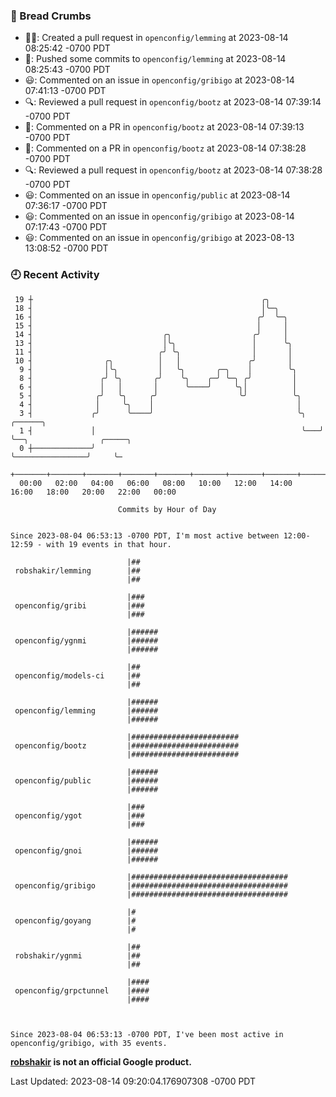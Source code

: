 ### 🍞 Bread Crumbs

 * ✍🏼: Created a pull request in `openconfig/lemming` at 2023-08-14 08:25:42 -0700 PDT
 * 🚢: Pushed some commits to `openconfig/lemming` at 2023-08-14 08:25:43 -0700 PDT
 * 😃: Commented on an issue in `openconfig/gribigo` at 2023-08-14 07:41:13 -0700 PDT
 * 🔍: Reviewed a pull request in  `openconfig/bootz` at 2023-08-14 07:39:14 -0700 PDT
 * 💬: Commented on a PR in  `openconfig/bootz` at 2023-08-14 07:39:13 -0700 PDT
 * 💬: Commented on a PR in  `openconfig/bootz` at 2023-08-14 07:38:28 -0700 PDT
 * 🔍: Reviewed a pull request in  `openconfig/bootz` at 2023-08-14 07:38:28 -0700 PDT
 * 😃: Commented on an issue in `openconfig/public` at 2023-08-14 07:36:17 -0700 PDT
 * 😃: Commented on an issue in `openconfig/gribigo` at 2023-08-14 07:17:43 -0700 PDT
 * 😃: Commented on an issue in `openconfig/gribigo` at 2023-08-13 13:08:52 -0700 PDT

### 🕘 Recent Activity
```
 19 ┼                                                   ╭╮
 18 ┤                                                   │╰─╮
 16 ┤                                                  ╭╯  ╰─╮
 15 ┤                                                  │     │
 14 ┤                             ╭╮                  ╭╯     │
 13 ┤                             │╰╮                 │      ╰╮
 11 ┤                            ╭╯ ╰╮                │       │
 10 ┤                ╭╮          │   │               ╭╯       │
  9 ┤                │╰╮         │   ╰╮       ╭─╮    │        ╰╮
  8 ┤               ╭╯ ╰╮       ╭╯    ╰╮    ╭─╯ ╰─╮ ╭╯         │
  6 ┤               │   │       │      ╰────╯     ╰╮│          │
  5 ┤              ╭╯   ╰╮     ╭╯                  ╰╯          ╰╮
  4 ┤              │     ╰╮    │                                │
  3 ┤             ╭╯      ╰────╯                                ╰╮   ╭──────╮
  1 ┤             │                                              ╰───╯      ╰──╮                ╭─────╮
  0 ┼─────────────╯                                                            ╰────────────────╯     ╰─
    +───────+───────+───────+───────+───────+───────+───────+───────+───────+───────+───────+───────+────
  00:00   02:00   04:00   06:00   08:00   10:00   12:00   14:00   16:00   18:00   20:00   22:00   00:00   

						Commits by Hour of Day


Since 2023-08-04 06:53:13 -0700 PDT, I'm most active between 12:00-12:59 - with 19 events in that hour.

```



```
                          |##
 robshakir/lemming        |##
                          |##

                          |###
 openconfig/gribi         |###
                          |###

                          |######
 openconfig/ygnmi         |######
                          |######

                          |##
 openconfig/models-ci     |##
                          |##

                          |######
 openconfig/lemming       |######
                          |######

                          |########################
 openconfig/bootz         |########################
                          |########################

                          |######
 openconfig/public        |######
                          |######

                          |###
 openconfig/ygot          |###
                          |###

                          |######
 openconfig/gnoi          |######
                          |######

                          |###################################
 openconfig/gribigo       |###################################
                          |###################################

                          |#
 openconfig/goyang        |#
                          |#

                          |##
 robshakir/ygnmi          |##
                          |##

                          |####
 openconfig/grpctunnel    |####
                          |####



Since 2023-08-04 06:53:13 -0700 PDT, I've been most active in openconfig/gribigo, with 35 events.

```
**[robshakir](mailto:robjs@google.com) is not an official Google product.**  


Last Updated: 2023-08-14 09:20:04.176907308 -0700 PDT

